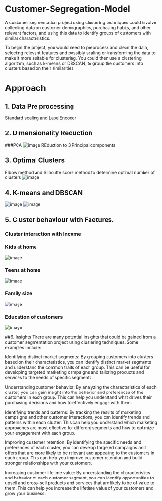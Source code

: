 # Customer-Segregation-Model
A customer segmentation project using clustering techniques could involve collecting data on customer demographics, purchasing habits, and other relevant factors, and using this data to identify groups of customers with similar characteristics.

To begin the project, you would need to preprocess and clean the data, selecting relevant features and possibly scaling or transforming the data to make it more suitable for clustering. You could then use a clustering algorithm, such as k-means or DBSCAN, to group the customers into clusters based on their similarities.

# Approach
## 1. Data Pre processing
Standard scaling and LabelEncoder
## 2. Dimensionality Reduction
###PCA
![image](https://user-images.githubusercontent.com/121415119/210290176-aefca915-99e7-408a-8ce3-caee55d5d1c2.png)
REduction to 3 Principal components
## 3. Optimal Clusters
Elbow method and Silhoutte score method to determine optimal number of clusters
![image](https://user-images.githubusercontent.com/121415119/210290241-019d6f9d-399f-4324-997c-3ca2baa976bf.png)


## 4. K-means and DBSCAN
![image](https://user-images.githubusercontent.com/121415119/210290260-464509c6-3d07-483d-8253-a9b15243eace.png)
![image](https://user-images.githubusercontent.com/121415119/210290268-053464c0-a5a4-4296-87e2-1ff8ef26b359.png)


## 5. Cluster behaviour with Faetures.
### Cluster interaction with Income

### Kids at home
![image](https://user-images.githubusercontent.com/121415119/210290345-d268e595-0356-4be6-850b-292afc61ddc2.png)
### Teens at home
![image](https://user-images.githubusercontent.com/121415119/210290357-8471220c-0ecc-4b32-858a-f51cf7da5793.png)
### Family size
![image](https://user-images.githubusercontent.com/121415119/210290378-ff52fece-889a-4b39-b103-34e0242f8e5b.png)
### Education of customers
![image](https://user-images.githubusercontent.com/121415119/210290396-2b363004-a6f8-401d-ac76-926506f1bac7.png)


##6. Insights
There are many potential insights that could be gained from a customer segmentation project using clustering techniques. Some examples include:

Identifying distinct market segments: By grouping customers into clusters based on their characteristics, you can identify distinct market segments and understand the common traits of each group. This can be useful for developing targeted marketing campaigns and tailoring products and services to the needs of specific segments.

Understanding customer behavior: By analyzing the characteristics of each cluster, you can gain insight into the behavior and preferences of the customers in each group. This can help you understand what drives their purchasing decisions and how to effectively engage with them.

Identifying trends and patterns: By tracking the results of marketing campaigns and other customer interactions, you can identify trends and patterns within each cluster. This can help you understand which marketing approaches are most effective for different segments and how to optimize your engagement with each group.

Improving customer retention: By identifying the specific needs and preferences of each cluster, you can develop targeted campaigns and offers that are more likely to be relevant and appealing to the customers in each group. This can help you improve customer retention and build stronger relationships with your customers.

Increasing customer lifetime value: By understanding the characteristics and behavior of each customer segment, you can identify opportunities to upsell and cross-sell products and services that are likely to be of value to them. This can help you increase the lifetime value of your customers and grow your business.
